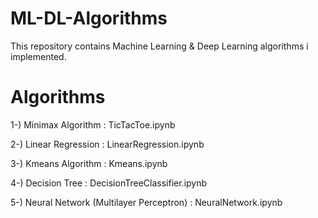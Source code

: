 # ML-DL-Algorithms

This repository contains Machine Learning & Deep Learning algorithms i implemented.


# Algorithms

1-) Minimax Algorithm : TicTacToe.ipynb

2-) Linear Regression : LinearRegression.ipynb

3-) Kmeans Algorithm : Kmeans.ipynb

4-) Decision Tree : DecisionTreeClassifier.ipynb

5-) Neural Network (Multilayer Perceptron) : NeuralNetwork.ipynb